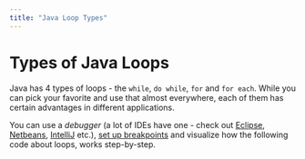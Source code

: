 ```yaml
---
title: "Java Loop Types"
---
```


# Types of Java Loops

Java has 4 types of loops - the `while`, `do while`, `for` and `for each`. While you can pick your favorite and use that almost everywhere, each of them has certain advantages in different applications.

You can use a _debugger_ (a lot of IDEs have one - check out [Eclipse](http://eclipsetutorial.sourceforge.net/Debugger-Tutorial-Companion-Document.pdf), [Netbeans](https://netbeans.org/kb/docs/java/debug-visual.html), [IntelliJ](https://www.jetbrains.com/idea/help/debugging-your-first-java-application.html) etc.), [set up breakpoints](http://help.eclipse.org/mars/index.jsp?topic=%2Forg.eclipse.jdt.doc.user%2Ftasks%2Ftask-add_line_breakpoints.htm) and visualize how the following code about loops, works step-by-step.
